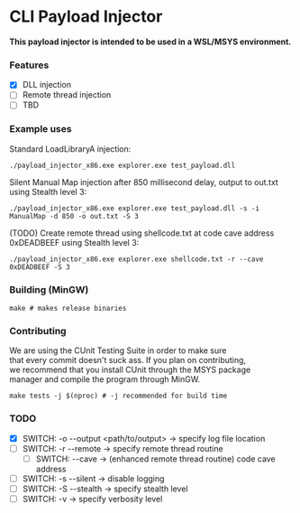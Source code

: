 # CLI Payload Injector

**This payload injector is intended to be used in a WSL/MSYS environment.**

### Features
- [x] DLL injection
- [ ] Remote thread injection
- [ ] TBD

### Example uses
Standard LoadLibraryA injection:
```
./payload_injector_x86.exe explorer.exe test_payload.dll
```
Silent Manual Map injection after 850 millisecond delay, output to out.txt using Stealth level 3:
```
./payload_injector_x86.exe explorer.exe test_payload.dll -s -i ManualMap -d 850 -o out.txt -S 3
```
(TODO) Create remote thread using shellcode.txt at code cave address 0xDEADBEEF using Stealth level 3:
```
./payload_injector_x86.exe explorer.exe shellcode.txt -r --cave 0xDEADBEEF -S 3
```

### Building (MinGW)
```
make # makes release binaries
```

### Contributing
We are using the CUnit Testing Suite in order to make sure  
that every commit doesn't suck ass. If you plan on contributing,  
we recommend that you install CUnit through the MSYS package  
manager and compile the program through MinGW.
```
make tests -j $(nproc) # -j recommended for build time
```

### TODO
- [x] SWITCH: -o --output \<path/to/output\> -\> specify log file location
- [ ] SWITCH: -r --remote -> specify remote thread routine
  - [ ] SWITCH: --cave -> (enhanced remote thread routine) code cave address
- [ ] SWITCH: -s --silent -> disable logging
- [ ] SWITCH: -S --stealth -> specify stealth level
- [ ] SWITCH: -v -> specify verbosity level
